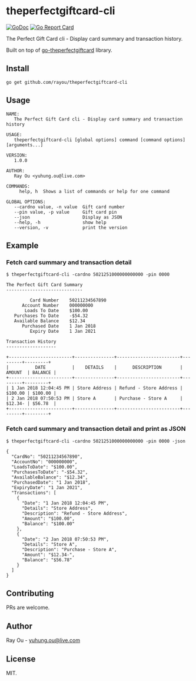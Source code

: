 # theperfectgiftcard-cli
[![GoDoc](https://godoc.org/github.com/rayou/theperfectgiftcard-cli?status.svg)](https://godoc.org/github.com/rayou/theperfectgiftcard-cli)
[![Go Report Card](https://goreportcard.com/badge/github.com/rayou/theperfectgiftcard-cli)](https://goreportcard.com/report/github.com/rayou/theperfectgiftcard-cli)

The Perfect Gift Card cli - Display card summary and transaction history. 

Built on top of [go-theperfectgiftcard](https://github.com/rayou/go-theperfectgiftcard) library.

## Install

```
go get github.com/rayou/theperfectgiftcard-cli
```

## Usage

```
NAME:
   The Perfect Gift Card cli - Display card summary and transaction history

USAGE:
   theperfectgiftcard-cli [global options] command [command options] [arguments...]

VERSION:
   1.0.0

AUTHOR:
   Ray Ou <yuhung.ou@live.com>

COMMANDS:
     help, h  Shows a list of commands or help for one command

GLOBAL OPTIONS:
   --cardno value, -n value  Gift card number
   --pin value, -p value     Gift card pin
   --json                    Display as JSON
   --help, -h                show help
   --version, -v             print the version
```

## Example
### Fetch card summary and transaction detail
```
$ theperfectgiftcard-cli -cardno 5021251000000000000 -pin 0000

The Perfect Gift Card Summary
-----------------------------

         Card Number    50211234567890
      Account Number    000000000
       Loads To Date    $100.00
   Purchases To Date    -$54.32
   Available Balance    $12.34
      Purchased Date    1 Jan 2018
         Expiry Date    1 Jan 2021

Transaction History
-------------------

+------------------------+---------------+------------------------+---------+---------+
|          DATE          |    DETAILS    |      DESCRIPTION       | AMOUNT  | BALANCE |
+------------------------+---------------+------------------------+---------+---------+
| 1 Jan 2018 12:04:45 PM | Store Address | Refund - Store Address | $100.00 | $100.00 |
| 2 Jan 2018 07:50:53 PM | Store A       | Purchase - Store A     | $12.34- | $56.78  |
+------------------------+---------------+------------------------+---------+---------+
```

### Fetch card summary and transaction detail and print as JSON
```
$ theperfectgiftcard-cli -cardno 5021251000000000000 -pin 0000 -json

{
  "CardNo": "50211234567890",
  "AccountNo": "000000000",
  "LoadsToDate": "$100.00",
  "PurchasesToDate": "-$54.32",
  "AvailableBalance": "$12.34",
  "PurchasedDate": "1 Jan 2018",
  "ExpiryDate": "1 Jan 2021",
  "Transactions": [
    {
      "Date": "1 Jan 2018 12:04:45 PM",
      "Details": "Store Address",
      "Description": "Refund - Store Address",
      "Amount": "$100.00",
      "Balance": "$100.00"
    },
    {
      "Date": "2 Jan 2018 07:50:53 PM",
      "Details": "Store A",
      "Description": "Purchase - Store A",
      "Amount": "$12.34-",
      "Balance": "$56.78"
    }
  ]
}
```

## Contributing

PRs are welcome.

## Author

Ray Ou - yuhung.ou@live.com

## License

MIT.
